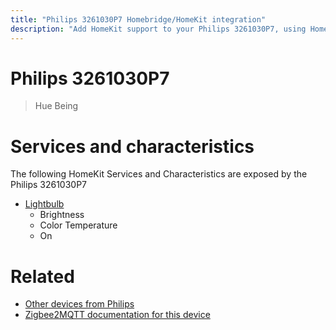 ```yaml
---
title: "Philips 3261030P7 Homebridge/HomeKit integration"
description: "Add HomeKit support to your Philips 3261030P7, using Homebridge, Zigbee2MQTT and homebridge-z2m."
---
```

<!---
This file has been GENERATED using src/docgen/docgen.ts
DO NOT EDIT THIS FILE MANUALLY!
-->
# Philips 3261030P7
> Hue Being


# Services and characteristics
The following HomeKit Services and Characteristics are exposed by
the Philips 3261030P7

* [Lightbulb](../../light.md)
  * Brightness
  * Color Temperature
  * On


# Related
* [Other devices from Philips](../index.md#philips)
* [Zigbee2MQTT documentation for this device](https://www.zigbee2mqtt.io/devices/3261030P7.html)